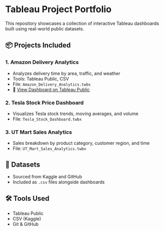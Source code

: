 # Tableau Project Portfolio

This repository showcases a collection of interactive Tableau dashboards built using real-world public datasets.

## 📦 Projects Included

### 1. Amazon Delivery Analytics
- Analyzes delivery time by area, traffic, and weather
- Tools: Tableau Public, CSV
- File: `Amazon_Delivery_Analytics.twbx`
- 🔗 [View Dashboard on Tableau Public]((https://public.tableau.com/app/profile/meghashree.narasimhan/viz/AmazonDeliveryAnalytics/Dashboard1?publish=yes))


### 2. Tesla Stock Price Dashboard
- Visualizes Tesla stock trends, moving averages, and volume
- File: `Tesla_Stock_Dashboard.twbx`

### 3. UT Mart Sales Analytics
- Sales breakdown by product category, customer region, and time
- File: `UT_Mart_Sales_Analytics.twbx`

## 📂 Datasets
- Sourced from Kaggle and GitHub
- Included as `.csv` files alongside dashboards

## 🛠 Tools Used
- Tableau Public
- CSV (Kaggle)
- Git & GitHub
